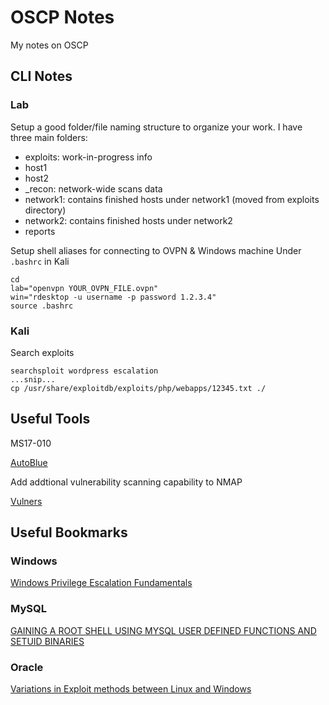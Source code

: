 # OSCP Notes
My notes on OSCP
 
## CLI Notes

### Lab
Setup a good folder/file naming structure to organize your work. I have three main folders:
- exploits: work-in-progress info
 - host1
 - host2
 - _recon: network-wide scans data
- network1: contains finished hosts under network1 (moved from exploits directory)
- network2: contains finished hosts under network2
- reports


Setup shell aliases for connecting to OVPN & Windows machine
Under `.bashrc` in Kali
```
cd
lab="openvpn YOUR_OVPN_FILE.ovpn"
win="rdesktop -u username -p password 1.2.3.4"
source .bashrc
```

### Kali
Search exploits
```
searchsploit wordpress escalation
...snip...
cp /usr/share/exploitdb/exploits/php/webapps/12345.txt ./
````

## Useful Tools
MS17-010

[AutoBlue](https://github.com/3ndG4me/AutoBlue-MS17-010)

Add addtional vulnerability scanning capability to NMAP

[Vulners](https://github.com/vulnersCom/nmap-vulners)


## Useful Bookmarks

### Windows
[Windows Privilege Escalation Fundamentals](http://www.fuzzysecurity.com/tutorials/16.html)

### MySQL
[GAINING A ROOT SHELL USING MYSQL USER DEFINED FUNCTIONS AND SETUID BINARIES](https://infamoussyn.wordpress.com/2014/07/11/gaining-a-root-shell-using-mysql-user-defined-functions-and-setuid-binaries/)

### Oracle
[Variations in Exploit methods between Linux and Windows](https://www.blackhat.com/presentations/bh-usa-03/bh-us-03-litchfield-paper.pdf)